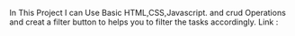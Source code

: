 In This Project I can Use Basic HTML,CSS,Javascript. and crud Operations and creat a filter button to helps you to filter the tasks accordingly.
Link : 
